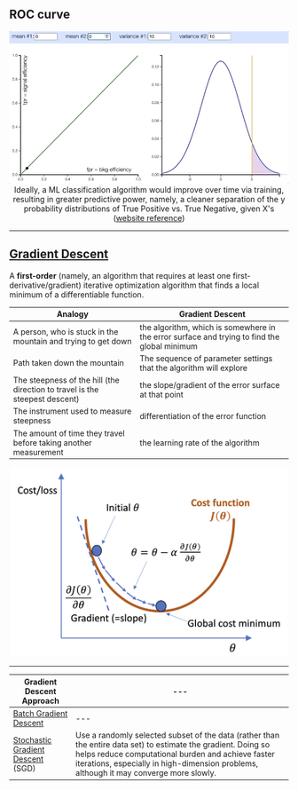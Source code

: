 ## ROC curve

<p align="center"><img src="./images/prob_distribution_and_ROC.gif" width="600px"><br/>Ideally, a ML classification algorithm would improve over time via training, resulting in greater predictive power, namely, a cleaner separation of the y probability distributions of True Positive vs. True Negative, given X's (<a href="http://arogozhnikov.github.io/2015/10/05/roc-curve.html">website reference</a>)</p>

<hr>

## <a href="./gradient_descent">Gradient Descent</a>

A **first-order** (namely, an algorithm that requires at least one first-derivative/gradient) iterative optimization algorithm that finds a local minimum of a differentiable function.

Analogy | Gradient Descent
--- | ---
A person, who is stuck in the mountain and trying to get down | the algorithm, which is somewhere in the error surface and trying to find the global minimum
Path taken down the mountain | The sequence of parameter settings that the algorithm will explore
The steepness of the hill (the direction to travel is the steepest descent) | the slope/gradient of the error surface at that point
The instrument used to measure steepness | differentiation of the error function
The amount of time they travel before taking another measurement | the learning rate of the algorithm

<p align="center"><img src="./images/gradient_descent.png" width="500px"></p>

<hr>

Gradient Descent Approach | ---
--- | ---
<a href="./batch_gradient_descent">Batch Gradient Descent</a> | ---
<a href="./stochastic_gradient_descent">Stochastic Gradient Descent</a> (SGD) | Use a randomly selected subset of the data (rather than the entire data set) to estimate the gradient. Doing so helps reduce computational burden and achieve faster iterations, especially in high-dimension problems, although it may converge more slowly.
